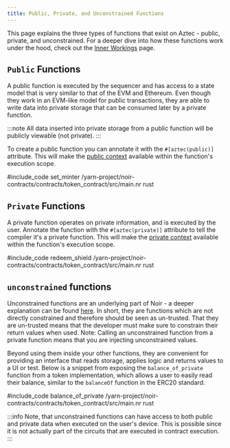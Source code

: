 ```yaml
---
title: Public, Private, and Unconstrained Functions
---
```


This page explains the three types of functions that exist on Aztec - public, private, and unconstrained. For a deeper dive into how these functions work under the hood, check out the [Inner Workings](./inner_workings.md) page.

## `Public` Functions

A public function is executed by the sequencer and has access to a state model that is very similar to that of the EVM and Ethereum. Even though they work in an EVM-like model for public transactions, they are able to write data into private storage that can be consumed later by a private function.

:::note
All data inserted into private storage from a public function will be publicly viewable (not private).
:::

To create a public function you can annotate it with the `#[aztec(public)]` attribute. This will make the [public context](./context.md) available within the function's execution scope.

#include_code set_minter /yarn-project/noir-contracts/contracts/token_contract/src/main.nr rust

## `Private` Functions

A private function operates on private information, and is executed by the user. Annotate the function with the `#[aztec(private)]` attribute to tell the compiler it's a private function. This will make the [private context](./context.md#the-private-context) available within the function's execution scope.

#include_code redeem_shield /yarn-project/noir-contracts/contracts/token_contract/src/main.nr rust

## `unconstrained` functions

Unconstrained functions are an underlying part of Noir - a deeper explanation can be found [here](https://noir-lang.org/docs/noir/syntax/unconstrained). In short, they are functions which are not directly constrained and therefore should be seen as un-trusted. That they are un-trusted means that the developer must make sure to constrain their return values when used. Note: Calling an unconstrained function from a private function means that you are injecting unconstrained values.

Beyond using them inside your other functions, they are convenient for providing an interface that reads storage, applies logic and returns values to a UI or test. Below is a snippet from exposing the `balance_of_private` function from a token implementation, which allows a user to easily read their balance, similar to the `balanceOf` function in the ERC20 standard.

#include_code balance_of_private /yarn-project/noir-contracts/contracts/token_contract/src/main.nr rust

:::info
Note, that unconstrained functions can have access to both public and private data when executed on the user's device. This is possible since it is not actually part of the circuits that are executed in contract execution.
:::